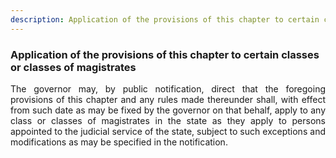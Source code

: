 ```yaml
---
description: Application of the provisions of this chapter to certain classes or classes of magistrates
---
```


### Application of the provisions of this chapter to certain classes or classes of magistrates
<div style="text-align: justify">

The governor may, by public notification, direct that the foregoing provisions of this chapter and any rules made thereunder shall, with effect from such date as may be fixed by the governor on that behalf, apply to any class or classes of magistrates in the state as they apply to persons appointed to the judicial service of the state, subject to such exceptions and modifications as may be specified in the notification.

